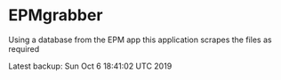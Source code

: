 # EPMgrabber
Using a database from the EPM app this application scrapes the files as required


Latest backup: Sun Oct 6 18:41:02 UTC 2019
